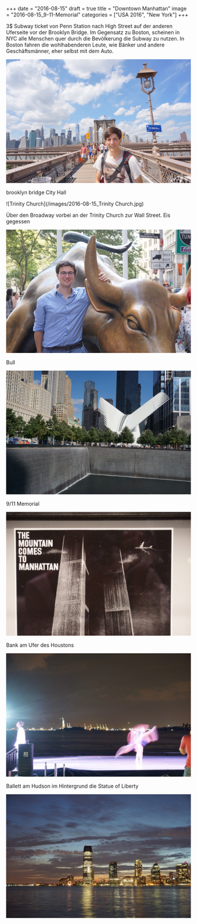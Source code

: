 +++
date = "2016-08-15"
draft = true
title = "Downtown Manhattan"
image = "2016-08-15_9-11-Memorial"
categories = ["USA 2016", "New York"]
+++

3$ Subway ticket von Penn Station nach
High Street auf der anderen Uferseite 
vor der Brooklyn Bridge. 
Im Gegensatz zu Boston, scheinen in NYC
alle Menschen quer durch die Bevölkerung
die Subway zu nutzen. In Boston fahren die
wohlhabenderen Leute, wie Bänker und andere
Geschäftsmänner, eher selbst mit dem Auto. 

![Brooklyn Bridge](/images/2016-08-15_Brooklyn-Bridge.jpg)

brooklyn bridge
City Hall

![Trinity Church](/images/2016-08-15_Trinity Church.jpg)

Über den Broadway vorbei an der Trinity Church
zur Wall Street.
Eis gegessen

![Bull](/images/2016-08-15_Bull.jpg)

Bull

![Ground Zero](/images/2016-08-15_Ground-Zero-Memorial.jpg)

9/11 Memorial

![Werbung](/images/2016-08-15_The-Mountain-Comes-To-Manhattan.jpg)

Bank am Ufer des Houstons


![Ballett](/images/2016-08-15_Ballett.jpg)

Ballett am Hudson im Hintergrund die Statue of Liberty


![Skyline Jersey](/images/2016-08-15_Skyline-Jersey.jpg)
